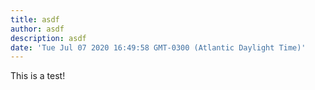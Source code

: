 ```yaml
---
title: asdf
author: asdf
description: asdf
date: 'Tue Jul 07 2020 16:49:58 GMT-0300 (Atlantic Daylight Time)'
---
```

This is a test!